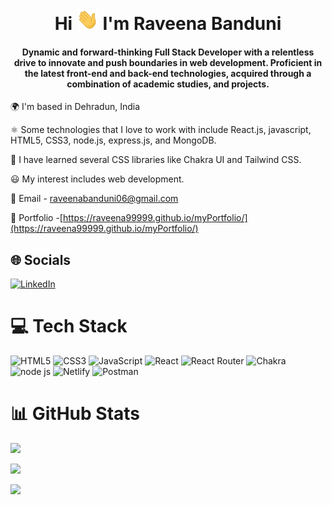 <h1 align="center">Hi <img src="https://raw.githubusercontent.com/ABSphreak/ABSphreak/master/gifs/Hi.gif" width="35"> I'm Raveena Banduni</h1>
<h4 align="center">Dynamic and forward-thinking Full Stack Developer with a relentless drive to innovate and push boundaries in web development. Proficient in the latest front-end and back-end technologies, acquired through a combination of academic studies, and projects.</h4>
🌍 I'm based in Dehradun, India

⚛️ Some technologies that I love to work with include React.js, javascript, HTML5, CSS3, node.js, express.js, and MongoDB.

🚀 I have learned several  CSS libraries like Chakra UI and Tailwind CSS.

😃 My interest includes web development.

📧 Email - raveenabanduni06@gmail.com

💼 Portfolio -[https://raveena99999.github.io/myPortfolio/](https://raveena99999.github.io/myPortfolio/)

## 🌐 Socials
[![LinkedIn](https://img.shields.io/badge/LinkedIn-%230077B5.svg?logo=linkedin&logoColor=white)](https://www.linkedin.com/in/raveena-banduni-6290a7248/) 

# 💻 Tech Stack
![HTML5](https://img.shields.io/badge/html5-%23E34F26.svg?style=for-the-badge&logo=html5&logoColor=white) 
![CSS3](https://img.shields.io/badge/css3-%231572B6.svg?style=for-the-badge&logo=css3&logoColor=white) 
![JavaScript](https://img.shields.io/badge/javascript-%23323330.svg?style=for-the-badge&logo=javascript&logoColor=%23F7DF1E) 
![React](https://img.shields.io/badge/react-%2320232a.svg?style=for-the-badge&logo=react&logoColor=%2361DAFB) 
![React Router](https://img.shields.io/badge/React_Router-CA4245?style=for-the-badge&logo=react-router&logoColor=white) 
![Chakra](https://img.shields.io/badge/chakra-%234ED1C5.svg?style=for-the-badge&logo=chakraui&logoColor=white) 
![node js](https://www.google.com/url?sa=i&url=https%3A%2F%2Fwww.shutterstock.com%2Fsearch%2Fnode-js&psig=AOvVaw0GdF3_YHlajkqOChi_V5QM&ust=1706705950154000&source=images&cd=vfe&opi=89978449&ved=0CBMQjRxqFwoTCLDJ_a2VhYQDFQAAAAAdAAAAABAE)
![Netlify](https://img.shields.io/badge/netlify-%23000000.svg?style=for-the-badge&logo=netlify&logoColor=#00C7B7) 
![Postman](https://img.shields.io/badge/Postman-FF6C37?style=for-the-badge&logo=postman&logoColor=white)

# 📊 GitHub Stats
![](https://github-readme-stats.vercel.app/api?username=Raveena99999&theme=react&hide_border=false&include_all_commits=true&count_private=false)<br/>

![](https://github-readme-streak-stats.herokuapp.com/?user=Raveena99999&theme=react&hide_border=false)<br/>

![](https://github-readme-stats.vercel.app/api/top-langs/?username=Raveena99999&theme=react&hide_border=false&include_all_commits=true&count_private=false&layout=compact)
